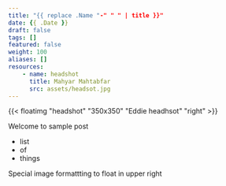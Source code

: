 ```yaml
---
title: "{{ replace .Name "-" " " | title }}"
date: {{ .Date }}
draft: false
tags: []
featured: false
weight: 100
aliases: []
resources:
    - name: headshot
      title: Mahyar Mahtabfar
      src: assets/headsot.jpg
---
```

{{< floatimg "headshot" "350x350" "Eddie headhsot" "right" >}}

Welcome to sample post

- list
- of 
- things

Special image formattting to float in upper right